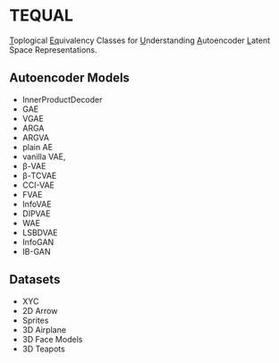 # TEQUAL

<u>T</u>oplogical <u>Eq</u>uivalency Classes for <u>U</u>nderstanding <u>A</u>utoencoder <u>L</u>atent Space Representations. 


## Autoencoder Models
- InnerProductDecoder
- GAE
- VGAE
- ARGA
- ARGVA
- plain AE
- vanilla VAE,
- β-VAE
- β-TCVAE
- CCI-VAE
- FVAE
- InfoVAE
- DIPVAE
- WAE
- LSBDVAE
- InfoGAN
- IB-GAN




## Datasets
- XYC
- 2D Arrow
- Sprites
- 3D Airplane
- 3D Face Models
- 3D Teapots